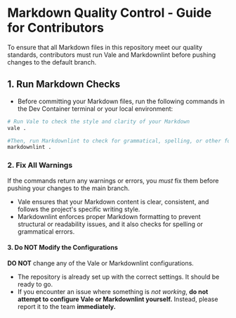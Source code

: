 # Markdown Quality Control - Guide for Contributors

To ensure that all Markdown files in this repository meet our quality standards, contributors must run Vale and Markdownlint before pushing changes to the default branch.

## 1. Run Markdown Checks
* Before committing your Markdown files, run the following commands in the Dev Container terminal or your local environment:
```sh
# Run Vale to check the style and clarity of your Markdown
vale .

#Then, run Markdownlint to check for grammatical, spelling, or other formatting issues.
markdownlint .
```

### 2. Fix All Warnings
If the commands return any warnings or errors, you _must_ fix them before pushing your changes to the main branch.
  * Vale ensures that your Markdown content is clear, consistent, and follows the project's specific writing style. 
  * Markdownlint enforces proper Markdown formatting to prevent structural or readability issues, and it also checks for spelling or grammatical errors.

#### 3. Do NOT Modify the Configurations
**DO NOT** change any of the Vale or Markdownlint configurations.
* The repository is already set up with the correct settings. It should be ready to go.
* If you encounter an issue where something is _not working_, **do not attempt to configure Vale or Markdownlint yourself.** Instead, please report it to the team **immediately.**
